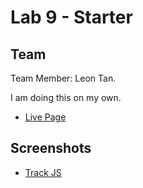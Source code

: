 # Lab 9 - Starter

## Team

Team Member: Leon Tan.

I am doing this on my own.

- [Live Page](https://leontan29.github.io/Lab9_Starter/)

## Screenshots

- [Track JS](trackjs.png)



